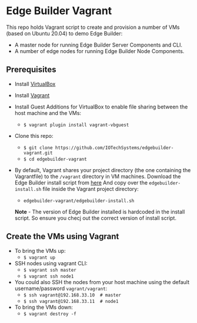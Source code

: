 # Edge Builder Vagrant
This repo holds Vagrant script to create and provision a number of VMs (based on Ubuntu 20.04) to demo Edge Builder:
   - A master node for running Edge Builder Server Components and CLI.
   - A number of edge nodes for running Edge Builder Node Components.

## Prerequisites
   - Install [VirtualBox](https://www.virtualbox.org/)
   - Install [Vagrant](https://www.vagrantup.com/)
   - Install Guest Additions for VirtualBox to enable file sharing between the host machine and the VMs:
      - `$ vagrant plugin install vagrant-vbguest`
   - Clone this repo:
      - `$ git clone https://github.com/IOTechSystems/edgebuilder-vagrant.git`
      - `$ cd edgebuilder-vagrant`
   - By default, Vagrant shares your project directory (the one containing the Vagrantfile) to the `/vagrant` directory in VM machines. 
     Download the Edge Builder install script from [here](https://github.com/IOTechSystems/edgebuilder-installer/blob/master/edgebuilder-install.sh) 
     And copy over the `edgebuilder-install.sh` file inside the Vagrant project directory:
      - `edgebuilder-vagrant/edgebuilder-install.sh`
     
     **Note** - The version of Edge Builder installed is hardcoded in the install script. So ensure you checj
     out the correct version of install script.

## Create the VMs using Vagrant
   - To bring the VMs up: 
      - `$ vagrant up`
   - SSH nodes using vagrant CLI: 
      - `$ vagrant ssh master`
      - `$ vagrant ssh node1`
   - You could also SSH the nodes from your host machine using the default username/password `vagrant/vagrant`:
      - `$ ssh vagrant@192.168.33.10  # master`
      - `$ ssh vagrant@192.168.33.11  # node1`
   - To bring the VMs down: 
      - `$ vagrant destroy -f`
